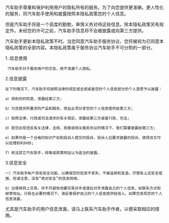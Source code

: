 汽车助手尊重和保护利用用户的隐私所有的服务。为了向您提供更准确，更人性化的服务，将汽车助手使用和披露按照本隐私政策您的个人信息。

但是汽车助手将是一个高度的勤勉，审慎义务对待这些信息。除本隐私政策另有规定外，未经您的许可之前，汽车助手信息将不会被披露或向第三方提供。

汽车助手更新本隐私政策不时。当您同意汽车助手服务协议，您将被视为已同意本隐私政策的全部内容。本隐私政策属于服务协议汽车助手不可分割的一部分。

1..信息使用

     汽车助手对于服务用户的宗旨，绝不泄漏个人隐私。

2.信息披露

    在下列情况下，汽车助手将按照法律的规定或全部或者您的个人信息部分的个人意愿予以披露：

    a）得到你的同意，泄露给第三方;

    b）为您提供所要求的产品和服务，而且必须分享您的个人信息提供给第三方;

    c）依照法律，行政或司法请求的有关规定，泄露给第三方或者行政，司法;

    d）若您出现违反有关法律，法规，规章或相关服务协议的情况下，我们需要披露给第三方;

    e）如果你是一个合格的知识产权和投诉人提交的投诉，投诉人应要求披露的投诉，使得双方可以处理权利纠纷;

    f）依法其它汽车助手，规章或政策网站认为适当的披露。


3.信息安全

    一）汽车助手帐户具有安全功能，以确保您的信息不丢失，不被滥用和变造。尽管有上述安全措施，但请注意，没有“绝对安全”的信息网络。

    b）当使用网上交易，你不可避免地要交易对手或潜在对手泄露自己的个人信息，如联系方式和邮寄地址。只有在必要的情况下，请妥善保护自己的个人信息提供给他人。如果您发现您的个人信息泄露，

尤其是汽车助手的用户信息泄漏，请马上联系汽车助手作者，以便采取相应的措施。
